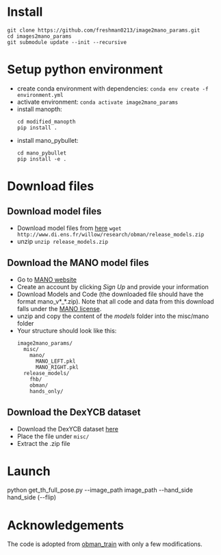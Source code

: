 # Install

```
git clone https://github.com/freshman0213/image2mano_params.git
cd images2mano_params
git submodule update --init --recursive
```


# Setup python environment

- create conda environment with dependencies: `conda env create -f environment.yml`
- activate environment: `conda activate image2mano_params`
- install manopth:
  ```
  cd modified_manopth
  pip install .
  ```
- install mano_pybullet:
  ```
  cd mano_pybullet
  pip install -e .
  ```

# Download files

## Download model files

- Download model files from [here](http://www.di.ens.fr/willow/research/obman/release_models.zip) `wget http://www.di.ens.fr/willow/research/obman/release_models.zip`
- unzip `unzip release_models.zip`

## Download the MANO model files

- Go to [MANO website](http://mano.is.tue.mpg.de/)
- Create an account by clicking *Sign Up* and provide your information
- Download Models and Code (the downloaded file should have the format mano_v*_*.zip). Note that all code and data from this download falls under the [MANO license](http://mano.is.tue.mpg.de/license).
- unzip and copy the content of the *models* folder into the misc/mano folder
- Your structure should look like this:
  ```
  image2mano_params/
    misc/
      mano/
        MANO_LEFT.pkl
        MANO_RIGHT.pkl
    release_models/
      fhb/
      obman/
      hands_only/
  ```

## Download the DexYCB dataset

- Download the DexYCB dataset [here](https://drive.google.com/file/d/1YhbSyuWB4JpANorp2E6hwzaqqU7drEfy/view?usp=sharing)
- Place the file under `misc/`
- Extract the .zip file


# Launch

python get_th_full_pose.py --image_path image_path --hand_side hand_side (--flip)


# Acknowledgements

The code is adopted from [obman_train](https://github.com/hassony2/obman_train) with only a few modifications.